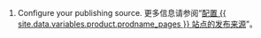 1. Configure your publishing source. 更多信息请参阅“[配置 {{ site.data.variables.product.prodname_pages }} 站点的发布来源](/articles/configuring-a-publishing-source-for-your-github-pages-site#choosing-a-publishing-source)”。
